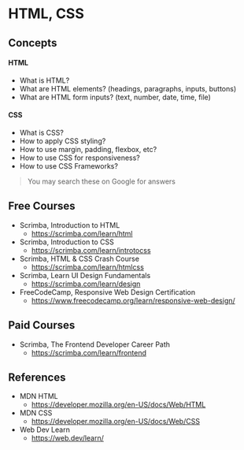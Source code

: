 # HTML, CSS

## Concepts

#### HTML

- What is HTML?
- What are HTML elements? (headings, paragraphs, inputs, buttons)
- What are HTML form inputs? (text, number, date, time, file)

#### CSS

- What is CSS?
- How to apply CSS styling?
- How to use margin, padding, flexbox, etc?
- How to use CSS for responsiveness?
- How to use CSS Frameworks?

> You may search these on Google for answers

## Free Courses

- Scrimba, Introduction to HTML
  - <https://scrimba.com/learn/html>
- Scrimba, Introduction to CSS
  - <https://scrimba.com/learn/introtocss>
- Scrimba, HTML & CSS Crash Course
  - <https://scrimba.com/learn/htmlcss>
- Scrimba, Learn UI Design Fundamentals
  - <https://scrimba.com/learn/design>
- FreeCodeCamp, Responsive Web Design Certification
  - <https://www.freecodecamp.org/learn/responsive-web-design/>

## Paid Courses

- Scrimba, The Frontend Developer Career Path
  - <https://scrimba.com/learn/frontend>

## References

- MDN HTML
  - <https://developer.mozilla.org/en-US/docs/Web/HTML>
- MDN CSS
  - <https://developer.mozilla.org/en-US/docs/Web/CSS>
- Web Dev Learn
  - <https://web.dev/learn/>